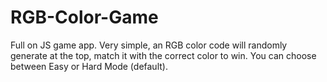 # RGB-Color-Game

Full on JS game app. Very simple, an RGB color code will randomly generate at the top, match it with the correct color to win. You can choose between Easy or Hard Mode (default).
